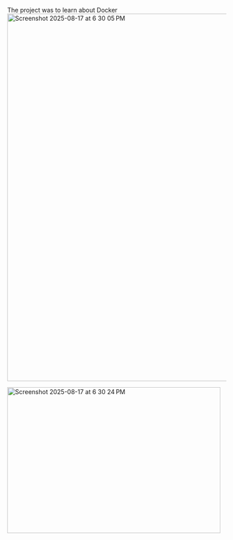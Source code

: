 The project was to learn about Docker
<img width="852" height="846" alt="Screenshot 2025-08-17 at 6 30 05 PM" src="https://github.com/user-attachments/assets/90dd08ea-bf5e-4aae-aebd-82e8aca2613e" />

<img width="490" height="336" alt="Screenshot 2025-08-17 at 6 30 24 PM" src="https://github.com/user-attachments/assets/34f7a6be-c883-48eb-84b8-353a9b219faf" />

